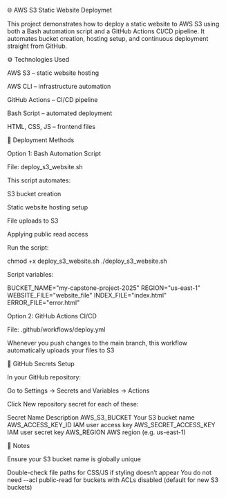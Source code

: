 🌐 AWS S3 Static Website Deploymet

This project demonstrates how to deploy a static website to AWS S3 using both a Bash automation script and a GitHub Actions CI/CD pipeline.
It automates bucket creation, hosting setup, and continuous deployment straight from GitHub.



⚙️ Technologies Used


AWS S3 – static website hosting

AWS CLI – infrastructure automation

GitHub Actions – CI/CD pipeline

Bash Script – automated deployment

HTML, CSS, JS – frontend files



🚀 Deployment Methods

Option 1: Bash Automation Script

File: deploy_s3_website.sh

This script automates:

S3 bucket creation

Static website hosting setup

File uploads to S3

Applying public read access

Run the script:

chmod +x deploy_s3_website.sh
./deploy_s3_website.sh


Script variables:

BUCKET_NAME="my-capstone-project-2025"
REGION="us-east-1"
WEBSITE_FILE="website_file"
INDEX_FILE="index.html"
ERROR_FILE="error.html"



Option 2: GitHub Actions CI/CD

File: .github/workflows/deploy.yml

Whenever you push changes to the main branch, this workflow automatically uploads your files to S3



🔑 GitHub Secrets Setup

In your GitHub repository:

Go to Settings → Secrets and Variables → Actions

Click New repository secret for each of these:

Secret Name Description
AWS_S3_BUCKET   Your S3 bucket name
AWS_ACCESS_KEY_ID   IAM user access key
AWS_SECRET_ACCESS_KEY   IAM user secret key
AWS_REGION  AWS region (e.g. us-east-1)



🧾 Notes

Ensure your S3 bucket name is globally unique

Double-check file paths for CSS/JS if styling doesn’t appear
You do not need --acl public-read for buckets with ACLs disabled (default for new S3 buckets)
            
